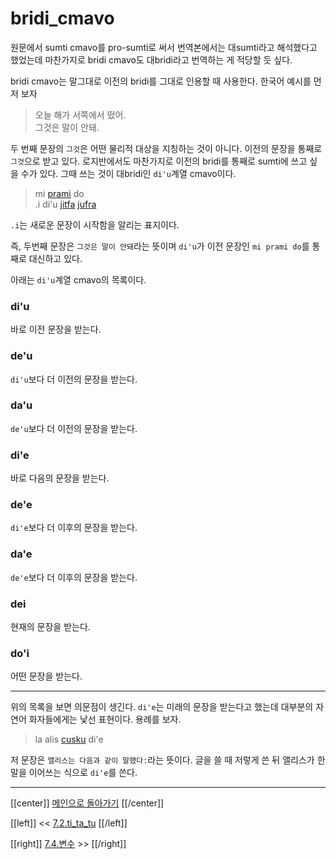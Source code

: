 # bridi_cmavo

원문에서 sumti cmavo를 pro-sumti로 써서 번역본에서는 대sumti라고 해석했다고 했었는데 마찬가지로 bridi cmavo도 대bridi라고 번역하는 게 적당할 듯 싶다.

bridi cmavo는 말그대로 이전의 bridi를 그대로 인용할 때 사용한다. 한국어 예시를 먼저 보자

> 오늘 해가 서쪽에서 떴어.\
> 그것은 말이 안돼.

두 번째 문장의 `그것`은 어떤 물리적 대상을 지칭하는 것이 아니다. 이전의 문장을 통째로 `그것`으로 받고 있다. 로지반에서도 마찬가지로 이전의 bridi를 통째로 sumti에 쓰고 싶을 수가 있다. 그때 쓰는 것이 대bridi인 `di'u`계열 cmavo이다.

> mi [prami] do\
> .i di'u [jitfa] [jufra]

`.i`는 새로운 문장이 시작함을 알리는 표지이다.

즉, 두번째 문장은 `그것은 말이 안돼`라는 뜻이며 `di'u`가 이전 문장인 `mi prami do`를 통째로 대신하고 있다.

아래는 `di'u`계열 cmavo의 목록이다.


### di'u

바로 이전 문장을 받는다.

### de'u

`di'u`보다 더 이전의 문장을 받는다.

### da'u

`de'u`보다 더 이전의 문장을 받는다.

### di'e

바로 다음의 문장을 받는다.

### de'e

`di'e`보다 더 이후의 문장을 받는다.

### da'e

`de'e`보다 더 이후의 문장을 받는다.

### dei

현재의 문장을 받는다.

### do'i

어떤 문장을 받는다.


---

위의 목록을 보면 의문점이 생긴다. `di'e`는 미래의 문장을 받는다고 했는데 대부분의 자연어 화자들에게는 낯선 표현이다. 용례를 보자.

> la alis [cusku] di'e

저 문장은 `앨리스는 다음과 같이 말했다:`라는 뜻이다. 글을 쓸 때 저렇게 쓴 뒤 앨리스가 한 말을 이어쓰는 식으로 `di'e`를 쓴다.

---

[[center]]
[메인으로 돌아가기](index.html)
[[/center]]

[[left]]
<< [7.2.ti_ta_tu](07_02_ti_ta_tu.html)
[[/left]]

[[right]]
[7.4.변수](07_04_변수.html) >>
[[/right]]

[jufra]: gismu.html#jufra
[jitfa]: gismu.html#jitfa
[prami]: gismu.html#prami
[cusku]: gismu.html#cusku
